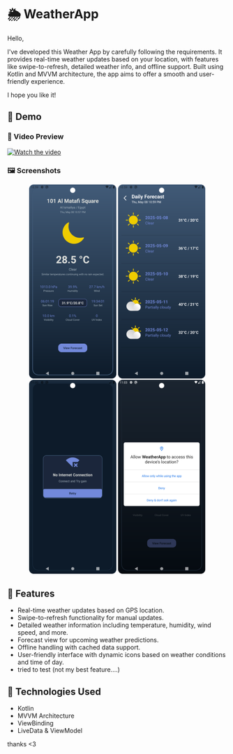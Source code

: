 
# 🌦️ WeatherApp

Hello,

I've developed this Weather App by carefully following the requirements. It provides real-time weather updates based on your location, with features like swipe-to-refresh, detailed weather info, and offline support. Built using Kotlin and MVVM architecture, the app aims to offer a smooth and user-friendly experience.

I hope you like it!

## 📸 Demo

### 🎥 Video Preview
[![Watch the video](https://img.youtube.com/vi/sHJwc3Sw6rQ/0.jpg)](https://www.youtube.com/watch?v=sHJwc3Sw6rQ)

### 🖼️ Screenshots

<p align="center">
    <img src="https://github.com/kareemessam09/WeatherApp/blob/master/Screenshot_1.png?raw=true" width="200" />
    <img src="https://github.com/kareemessam09/WeatherApp/blob/master/Screenshot_2.png?raw=true" width="200" />
    <img src="https://github.com/kareemessam09/WeatherApp/blob/master/Screenshot_3.png?raw=true" width="200" />
    <img src="https://github.com/kareemessam09/WeatherApp/blob/master/Screenshot_4.png?raw=true" width="200" />
</p>


## 🚀 Features

- Real-time weather updates based on GPS location.
- Swipe-to-refresh functionality for manual updates.
- Detailed weather information including temperature, humidity, wind speed, and more.
- Forecast view for upcoming weather predictions.
- Offline handling with cached data support.
- User-friendly interface with dynamic icons based on weather conditions and time of day.
- tried to test (not my best feature....)
 

## 🧰 Technologies Used
- Kotlin
- MVVM Architecture
- ViewBinding
- LiveData & ViewModel


thanks <3
